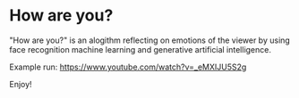 # How are you?

"How are you?" is an alogithm reflecting on emotions of the viewer by using face recognition machine learning and generative artificial intelligence.

Example run: https://www.youtube.com/watch?v=_eMXIJU5S2g

Enjoy!
